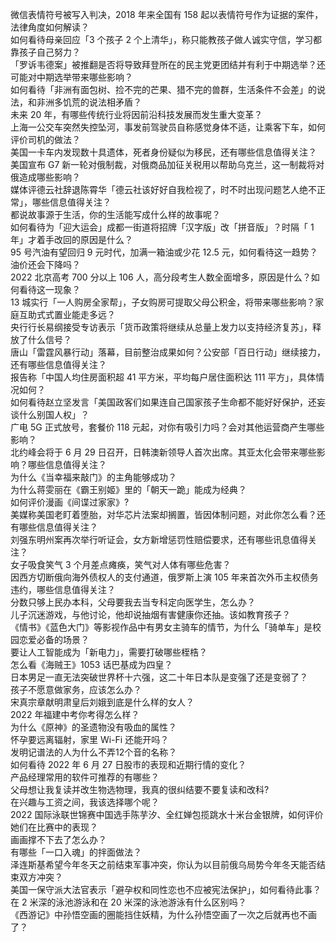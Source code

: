 微信表情符号被写入判决，2018 年来全国有 158 起以表情符号作为证据的案件，法律角度如何解读？  
如何看待母亲回应「3 个孩子 2 个上清华」，称只能教孩子做人诚实守信，学习都靠孩子自己努力？  
「罗诉韦德案」被推翻是否将导致拜登所在的民主党更团结并有利于中期选举？还可能对中期选举带来哪些影响？  
如何看待「非洲有面包树、捡不完的芒果、猎不完的兽群，生活条件不会差」的说法，和非洲多饥荒的说法相矛盾？  
未来 20 年，有哪些传统行业将因前沿科技发展而发生重大变革？  
上海一公交车突然失控坠河，事发前驾驶员自称感觉身体不适，让乘客下车，如何评价司机的做法？  
美国一卡车内发现数十具遗体，死者身份疑似为移民，还有哪些信息值得关注？  
美国宣布 G7 新一轮对俄制裁，对俄商品加征关税用以帮助乌克兰，这一制裁将对俄造成哪些影响？  
媒体评德云社辞退陈霄华「德云社该好好自我检视了，时不时出现问题艺人绝不正常」，哪些信息值得关注？  
都说故事源于生活，你的生活能写成什么样的故事呢？  
如何看待为「迎大运会」成都一街道将招牌「汉字版」改「拼音版」？时隔「 1 年」才着手改回的原因是什么？  
95 号汽油有望回归 9 元时代，加满一箱油或少花 12.5 元，如何看待这一趋势？油价还会下降吗？  
2022 北京高考 700 分以上 106 人，高分段考生人数全面增多，原因是什么？如何看待这一现象？  
13 城实行「一人购房全家帮」，子女购房可提取父母公积金，将带来哪些影响？家庭互助式式置业能走多远？  
央行行长易纲接受专访表示「货币政策将继续从总量上发力以支持经济复苏」，释放了什么信号？  
唐山「雷霆风暴行动」落幕，目前整治成果如何？公安部「百日行动」继续接力，还有哪些信息值得关注？  
报告称「中国人均住房面积超 41 平方米，平均每户居住面积达 111 平方」，具体情况如何？  
如何看待赵立坚发言「美国政客们如果连自己国家孩子生命都不能好好保护，还妄谈什么别国人权」？  
广电 5G 正式放号，套餐价 118 元起，对你有吸引力吗？会对其他运营商产生哪些影响？  
北约峰会将于 6 月 29 日召开，日韩澳新领导人首次出席。其亚太化会带来哪些影响？哪些信息值得关注？  
为什么《当幸福来敲门》的主角能够成功？  
为什么蒋雯丽在《霸王别姬》里的「朝天一跪」能成为经典？  
如何评价漫画《间谍过家家》?  
美媒称美国老盯着堕胎，对华芯片法案却搁置，皆因体制问题，对此你怎么看？还有哪些信息值得关注？  
刘强东明州案再次举行听证会，女方新增惩罚性赔偿要求，还有哪些讯息值得关注？  
女子吸食笑气 3 个月差点瘫痪，笑气对人体有哪些危害？  
因西方切断俄向海外债权人的支付通道，俄罗斯上演 105 年来首次外币主权债务违约，哪些信息值得关注？  
分数只够上民办本科，父母要我去当专科定向医学生，怎么办？  
儿子沉迷游戏，与他讨论，他却说抽烟有害健康你还抽。该如教育孩子？  
《情书》《蓝色大门》等影视作品中有男女主骑车的情节，为什么「骑单车」是校园恋爱必备的场景？  
要让人工智能成为「新电力」，需要打破哪些桎梏？  
怎么看《海贼王》1053 话巴基成为四皇？  
日本男足一直无法突破世界杯十六强，这二十年日本队是变强了还是变弱了？  
孩子不愿意做家务，应该怎么办？  
宋真宗章献明肃皇后刘娥到底是什么样的女人？  
2022 年福建中考你考得怎么样？  
为什么《原神》的圣遗物没有吸血的属性？  
怀孕要远离辐射，家里 Wi-Fi 还能开吗？  
发明记谱法的人为什么不弄12个音的名称？  
如何看待 2022 年 6 月 27 日股市的表现和近期行情的变化？  
产品经理常用的软件可推荐的有哪些？  
父母想让我复读并改生物选物理，我真的很纠结要不要复读和改科?  
在兴趣与工资之间，我该选择哪个呢？  
2022 国际泳联世锦赛中国选手陈芋汐、全红婵包揽跳水十米台金银牌，如何评价她们在比赛中的表现？  
画画撑不下去了怎么办？  
有哪些「一口入魂」的拌面做法？  
泽连斯基希望今年冬天之前结束军事冲突，你认为以目前俄乌局势今年冬天能否结束双方冲突？  
美国一保守派大法官表示「避孕权和同性恋也不应被宪法保护」，如何看待此事？  
在 2 米深的泳池游泳和在 20 米深的泳池游泳有什么区别吗？  
《西游记》中孙悟空画的圈能挡住妖精，为什么孙悟空画了一次之后就再也不画了？  
